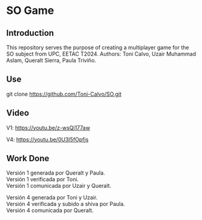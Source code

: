 # SO Game
## Introduction
This repository serves the purpose of creating a multiplayer game for the SO subject from UPC, EETAC T2024.
Authors: Toni Calvo, Uzair Muhammad Aslam, Queralt Sierra, Paula Triviño.
## Use
git clone https://github.com/Toni-Calvo/SO.git
## Video
V1: https://youtu.be/z-wsQj177aw

V4: https://youtu.be/0U3I5fOpfjs
## Work Done
Versión 1 generada por Queralt y Paula.<br>
Versión 1 verificada por Toni.<br>
Versión 1 comunicada por Uzair y Queralt.<br> 

Versión 4 generada por Toni y Uzair.<br>
Versión 4 verificada y subido a shiva por Paula.<br>
Versión 4 comunicada por Queralt.<br> 

